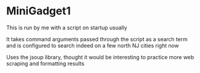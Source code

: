 # MiniGadget1

This is run by me with a script on startup usually

It takes command arguments passed through the script as a search term and is configured to search indeed on a few north NJ cities right now
 


Uses the jsoup library, thought it would be interesting to practice more web scraping and formatting results
